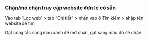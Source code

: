 ### Chặn/mở chặn truy cập website đơn lẻ có sẵn

Vào tab “Lọc web” > tab “Chi tiết” > nhấn vào ô Tìm kiếm > nhập tên website để tìm

Gạt công tắc sang màu xanh để mở chặn, gạt sang màu đỏ đề chặn



